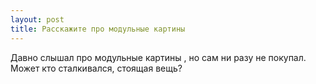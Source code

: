 ```yaml
---
layout: post 
title: Расскажите про модульные картины 
--- 
```

Давно слышал про модульные картины , но сам ни разу не покупал. Может кто сталкивался, стоящая вещь?
